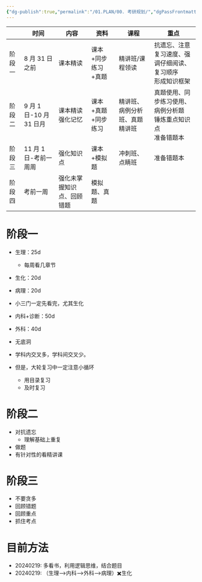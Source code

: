 ```yaml
---
{"dg-publish":true,"permalink":"/01.PLAN/00. 考研规划/","dgPassFrontmatter":true}
---
```


|        | 时间                    | 内容                       | 资料               | 课程                           | 重点                                         |
| ------ | ----------------------- | -------------------------- | ------------------ | ------------------------------ | -------------------------------------------- |
| 阶段一 | 8 月 31 日之前          | 课本精读                   | 课本+同步练习+真题 | 精讲班/课程领读                | 抗遗忘、注意复习速度、强调仔细阅读、复习顺序</br>形成知识框架 |
| 阶段二 | 9 月 1 日-10 月 31 日月 | 课本精读</br>强化记忆      | 课本+真题+同步练习 | 精讲班、病例分析班、真题精讲班 | 真题使用、同步练习使用、病例分析题</br>锤炼重点知识点</br>准备错题本           |
| 阶段三 | 11 月 1 日-考前一周周   | 强化知识点                 | 课本+模拟题        | 冲刺班、点睛班                 | 准备错题本                                             |
| 阶段四 | 考前一周                | 强化未掌握知识点、回顾错题 | 模拟题、真题       |                                |                                              |
# 阶段一
+ 生理：25d
	+ 每周看几章节
+ 生化：20d
+ 病理：20d
+ 小三门一定先看完，尤其生化

+ 内科+诊断：50d
+ 外科：40d
+ 无底洞

+ 学科内交叉多，学科间交叉少。
+ 但是，大轮复习中一定注意小循环
	+ 用目录复习
	+ 及时复习

# 阶段二
+ 对抗遗忘
	+ 理解基础上重复
+ 做题
+ 有针对性的看精讲课

# 阶段三
+ 不要贪多
+ 回顾错题
+ 回顾重点
+ 抓住考点

# 目前方法
+ 20240219: 多看书，利用逻辑思维，结合题目
+ 20240219: （生理-->内科-->外科-->病理）✖️生化
